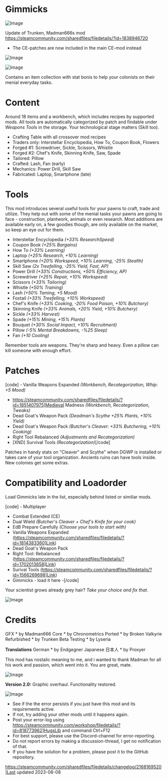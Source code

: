 # Gimmicks

![Image](https://i.imgur.com/buuPQel.png)

Update of Trunken, Madman666s mod
https://steamcommunity.com/sharedfiles/filedetails/?id=1838946720

- The CE-patches are now included in the main CE-mod instead

![Image](https://i.imgur.com/CN9Rs5X.png)

	
![Image](https://i.imgur.com/Z4GOv8H.png)


Contains an item collection with stat bonis to help your colonists on their menial everyday tasks.

# Content


Around 18 items and a workbench, which includes recipes by supported mods. All tools are automatically categorized by patch and findable under *Weapons  Tools* in the storage. Your technological stage matters (Skill too). 

 - Crafting Table with all crossover mod recipes
 - Traders only: Interstellar Encyclopedia, How To, Coupon Book, Flowers
 - Forged #1: Screwdriver, Sickle, Scissors, Whistle
 - Forged #2: Chef's Knife, Skinning Knife, Saw, Spade
 - Tailored: Pillow
 - Crafted: Lash, Fan (early)
 - Mechanics: Power Drill, Skill Saw
 - Fabricated: Laptop, Smartphone (late)

# Tools


This mod introduces several useful tools for your pawns to craft, trade and utilize. They help out with some of the menial tasks your pawns are going to face - construction, plantwork, animals or even research. Most additions are available early on, a few goodies though, are only available on the market, so keep an eye out for them. 

 - Interstellar Encyclopedia *(+33% ResearchSpeed)*
 - Coupon Book *(+25% Bargains)*
 - How To *(+33% Learning)*
 - Laptop *(+25% Research, +10% Learning)*
 - Smartphone *(+20% Workspeed, +10% Learning, -25% Stealth)*
 - Skill Saw *(2x Treefelling, -25% Yield, Fast, AP)*
 - Power Drill  *(+33% Constructions, +50% Efficiency, AP)*
 - Screwdriver *(+25% Repair, +10% Workspeed)*
 - Scissors *(+33% Tailoring)*
 - Whistle *(+50% Training)*
 - Lash *(+50% Taming, +5 Mood)*
 - Foxtail *(+33% Treefelling, +10% Workspeed)*
 - Chef's Knife *(+33% Cooking, -20% Food Poison, +10% Butchery)*
 - Skinning Knife *(+33% Animals, +20% Yield, +10% Butchery)*
 - Sickle *(+33% Harvest)*
 - Spade *(+15% Mining, +15% Plants)*
 - Bouquet *(+30% Social Impact, +10% Recruitment)*
 - Pillow *(-5% Mental Breakdowns, -%25 Sleep)*
 - Fan *(+10 Cooling)*

Remember tools are weapons. They're sharp and heavy. Even a pillow can kill someone with enough effort.

# Patches


[code] - Vanilla Weapons Expanded *(Workbench, Recategorization, Whip: +5 Mood)*
 - https://steamcommunity.com/sharedfiles/filedetails/?id=1851407975]Medieval Madness *(Workbench, Recategorization, Tweaks)*
 - Dead Goat's Weapon Pack *(Deadman's Scythe +25% Plants, +10% Yield)*
 - Dead Goat's Weapon Pack *(Butcher's Cleaver: +33% Butchering, +10% Cooking)*
 - Right Tool Rebalanced *(Adjustments and Recategorization)*
 - [XND] Survival Tools *(Recategorization)*[/code]

Patches in handy stats on "Cleaver" and Scythe" when DGWP is installed or takes care of your tool organization. Ancients ruins can have tools inside. New colonies get some extras.

# Compatibility and Loadorder


Load Gimmicks late in the list, especially behind listed or similiar mods.

[code] - Multiplayer
 - Combat Extended (CE)
 - Dual Wield *(Butcher's Cleaver + Chef's Knife for your cook)*
 - EdB Prepare Carefully *(Choose your tools to start with)*
 - Vanilla Weapons Expanded (https://steamcommunity.com/sharedfiles/filedetails/?id=1814383360]Link)
 - Dead Goat's Weapon Pack
 - Right Tool: Rebalanced (https://steamcommunity.com/sharedfiles/filedetails/?id=1702013658]Link)
 - Surival Tools  (https://steamcommunity.com/sharedfiles/filedetails/?id=1566269698]Link)
 - Gimmicks - load it here -[/code]

Your scientist grows already grey hair? *Take your choice and fix that.*

![Image](https://i.imgur.com/e3tFOyJ.png)


# Credits

GFX * by Madman666
Core * by Chronometrics
Ported * by Broken Valkyrie
Refurbished * by Trunken
Beta Testing * by Lyseria

**Translations**
German * by Endgegner
Japanese 日本人 * by Proxyer

This mod has nostalic meaning to me, and i wanted to thank Madman for all his work and passion, which went into it. You are great, mate.

![Image](https://i.ibb.co/zQ824Lq/Steam-Workshop-Food-Bar-LAST.png)


**Version 2.0:** Graphic overhaul. Functionality restored.


![Image](https://i.imgur.com/PwoNOj4.png)



-  See if the the error persists if you just have this mod and its requirements active.
-  If not, try adding your other mods until it happens again.
-  Post your error-log using https://steamcommunity.com/workshop/filedetails/?id=818773962]HugsLib and command Ctrl+F12
-  For best support, please use the Discord-channel for error-reporting.
-  Do not report errors by making a discussion-thread, I get no notification of that.
-  If you have the solution for a problem, please post it to the GitHub repository.




https://steamcommunity.com/sharedfiles/filedetails/changelog/2168169520]Last updated 2023-08-08
